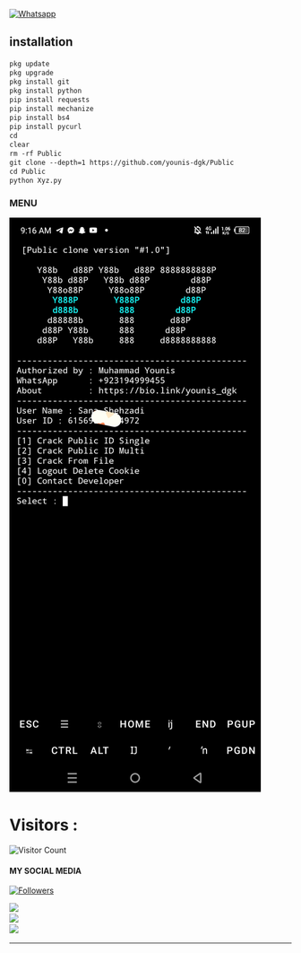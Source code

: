 [![Whatsapp](https://img.shields.io/badge/Whatsapp-YOUNIS-deepgreen?style=flat-square&logo=whatsapp)](https://wa.me/+923194999455)


## <b>installation</b>

```
pkg update
pkg upgrade
pkg install git
pkg install python
pip install requests
pip install mechanize
pip install bs4
pip install pycurl
cd
clear
rm -rf Public
git clone --depth=1 https://github.com/younis-dgk/Public
cd Public
python Xyz.py

```

### MENU
![template](https://github.com/younis-dgk/Public/blob/main/Screenshot_20241226-091624.jpg)

# Visitors :

![Visitor Count](https://profile-counter.glitch.me/younis-dgk/count.svg)


#### MY SOCIAL MEDIA

<a href="https://github.com/younis-dgk/followers">
<img title="Followers" src="https://img.shields.io/github/followers/younis-dgk?label=Followers&color=Black&style=flat-square"></a>

[![](https://img.shields.io/badge/Github-black?logo=Github&logoColor=red&labelColor=black)](https://github.com/younis-dgk) <br>
[![](https://img.shields.io/badge/Facebook-black?logo=Facebook&logoColor=red&labelColor=black)](https://www.facebook.com/YounisDgk) <br>
[![](https://img.shields.io/badge/Instagram-black?logo=Instagram&logoColor=red&labelColor=black)](https://www.instagram.com/younis_dgk) <br>
___
